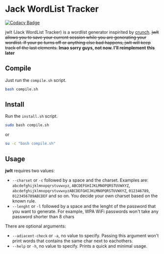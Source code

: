 # Jack WordList Tracker

[![Codacy Badge](https://api.codacy.com/project/badge/Grade/93b6e5a68b6041329d309f24bf705371)](https://app.codacy.com/app/jackrendor/jwlt?utm_source=github.com&utm_medium=referral&utm_content=jackrendor/jwlt&utm_campaign=Badge_Grade_Settings)

jwlt (Jack WordList Tracker) is a wordlist generator inspirited by [crunch](https://sourceforge.net/projects/crunch-wordlist/).
~~jwlt allows you to save your current session while you are generating your wordlist. If your pc turns off or anything else bad happens, jwlt will keep track of the last elements.~~ **lmao sorry guys, not now. I'll reimplement this later**


## Compile
Just run the `compile.sh` script.
```sh
bash compile.sh
```

## Install
Run the `install.sh` script.
```sh
sudo bash compile.sh
```

or

```sh
su -c "bash compile.sh"
```

## Usage

**jwlt** requires two values:
 - `--charset` or `-c` followed by a space and the charset. Examples are: `abcdefghijklmnopqrstuvwxyz`, `ABCDEFGHIJKLMNOPQRSTUVWXYZ`, `abcdefghijklmnopqrstuvwxyzABCDEFGHIJKLMNOPQRSTUVWXYZ`, `012346789`, `0123456789ABCDEF` and so on. You decide your own charset based on the known rule.
 - `--lenght` or `-l` followed by a space and the lenght of the password that you want to generate. For example, WPA WiFi passwords won't take any password shorter than 8 chars

There are optional arguments:
 - `--adiacent-check` or `-a`, no value to specify. Passing this argument won't print words that contains the same char next to eachothers.
 - `--help` or `-h`, no value to specify. Prints a quick and minimal usage.

 